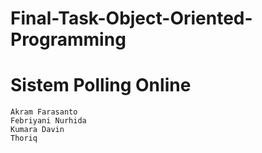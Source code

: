 # Final-Task-Object-Oriented-Programming
# Sistem Polling Online
```
Akram Farasanto
Febriyani Nurhida
Kumara Davin
Thoriq
```

